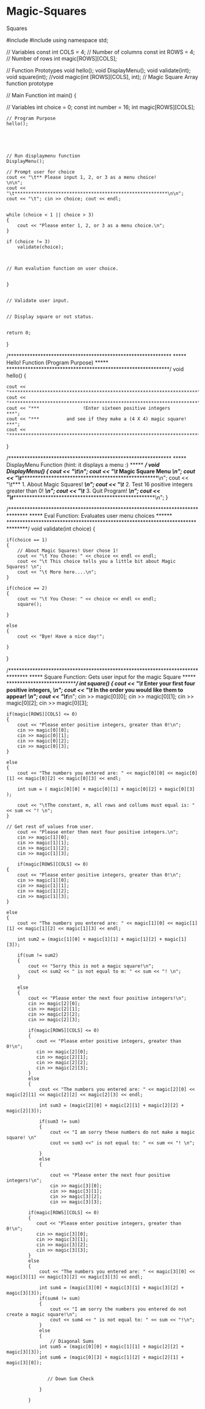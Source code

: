 Magic-Squares
=============

Squares

#include <iostream>
#include <iomanip>
using namespace std;

// Variables 
const int COLS = 4;   // Number of columns
const int ROWS = 4;   // Number of rows
int magic[ROWS][COLS];


// Function Prototypes
void hello();
void DisplayMenu();
void validate(int);
void square(int);
//void magic(int [ROWS][COLS], int);   // Magic Square Array function prototype



// Main Function
int main()
{

  // Variables
	int choice = 0;
	const int number = 16;
	int magic[ROWS][COLS];


	// Program Purpose
	hello();


	
	
	
	// Run displaymenu function
	DisplayMenu();

	// Prompt user for choice 
	cout << "\t** Please input 1, 2, or 3 as a menu choice!            \n\n";
	cout << "\t********************************************************\n\n";
	cout << "\t"; cin >> choice; cout << endl;


	while (choice < 1 || choice > 3)
	{
		cout << "Please enter 1, 2, or 3 as a menu choice.\n";
	}
	
	if (choice != 3) 
		validate(choice);
		

	
	// Run evalution function on user choice.
	

	}


	// Validate user input. 
	

	// Display square or not status.


	return 0;   

}



/*************************************************************
***** Hello! Function (Program Purpose)                  *****
*************************************************************/
void hello()
{

	cout << "*********************************************************************";
	cout << "*********************************************************************";
	cout << "***                !Enter sixteen positive integers                ***";
	cout << "***          and see if they make a (4 X 4) magic square!          ***";
	cout << "**********************************************************************\n\n";

}


/*************************************************************
***** DisplayMenu Function (hint: it displays a menu :)  *****
*************************************************************/
void DisplayMenu()
{
	cout << "\t********************************************************\n";
	cout << "\t***                Magic Square Menu                 ***\n"; 
	cout << "\t********************************************************\n";
	cout << "\t*** 1. About Magic Squares!                          ***\n";
	cout << "\t*** 2. Test 16 positive integers greater than 0!     ***\n";
	cout << "\t*** 3. Quit Program!                                 ***\n";
	cout << "\t********************************************************\n";
}


/*******************************************************************************
***** Eval Function: Evaluates user menu choices                          ******
*******************************************************************************/
void validate(int choice)
{
	
	if(choice == 1)
	{
		// About Magic Squares! User chose 1! 
		cout << "\t You Chose: " << choice << endl << endl;
		cout << "\t This choice tells you a little bit about Magic Squares! \n";
		cout << "\t More here....\n";
	}

	if(choice == 2)
	{
		cout << "\t You Chose: " << choice << endl << endl;
		square();

	}

	else
	{
		cout << "Bye! Have a nice day!";
				
	}
}


/*******************************************************************************
***** Square Function: Gets user input for the magic Square                *****
*******************************************************************************/
int square()
{
	cout << "\t***   Enter your first four positive integers,    ***\n";
	cout << "\t***  In the order you would like them to appear!  ***\n";
	cout << "\t*****************************************************\n";
	cin >> magic[0][0];
	cin >> magic[0][1];
	cin >> magic[0][2];
	cin >> magic[0][3];

	if(magic[ROWS][COLS] <= 0)
	{
		cout << "Please enter positive integers, greater than 0!\n";
		cin >> magic[0][0];
	    cin >> magic[0][1];
	    cin >> magic[0][2];
	    cin >> magic[0][3];
	}    

	else
	{
		cout << "The numbers you entered are: " << magic[0][0] << magic[0][1] << magic[0][2] << magic[0][3] << endl;

	    int sum = ( magic[0][0] + magic[0][1] + magic[0][2] + magic[0][3] );

        cout << "\tThe constant, m, all rows and collums must equal is: " << sum << "! \n";
	}

	// Get rest of values from user. 
	    cout << "Please enter then next four positive integers.\n";
		cin >> magic[1][0];
	    cin >> magic[1][1];
	    cin >> magic[1][2];
	    cin >> magic[1][3];

		if(magic[ROWS][COLS] <= 0)
	{
		cout << "Please enter positive integers, greater than 0!\n";
		cin >> magic[1][0];
	    cin >> magic[1][1];
	    cin >> magic[1][2];
	    cin >> magic[1][3];
	}    

	else
	{
		cout << "The numbers you entered are: " << magic[1][0] << magic[1][1] << magic[1][2] << magic[1][3] << endl;

		int sum2 = (magic[1][0] + magic[1][1] + magic[1][2] + magic[1][3]);

		if(sum != sum2)
		{
			cout << "Sorry this is not a magic square!\n";
			cout << sum2 << " is not equal to m: " << sum << "! \n";
		}

		else
		{
			cout << "Please enter the next four positive integers!\n";
			cin >> magic[2][0];
	        cin >> magic[2][1];
	        cin >> magic[2][2];
	        cin >> magic[2][3];

			if(magic[ROWS][COLS] <= 0)
	        {
		       cout << "Please enter positive integers, greater than 0!\n";
		       cin >> magic[2][0];
	           cin >> magic[2][1];
	           cin >> magic[2][2];
	           cin >> magic[2][3];
			}
			else
			{
				cout << "The numbers you entered are: " << magic[2][0] << magic[2][1] << magic[2][2] << magic[2][3] << endl;

		        int sum3 = (magic[2][0] + magic[2][1] + magic[2][2] + magic[2][3]);

				if(sum3 != sum)
				{
					cout << "I am sorry these numbers do not make a magic square! \n"
					cout << sum3 <<" is not equal to: " << sum << "! \n";
					
				}
				else 
				{
					
					cout << "Please enter the next four positive integers!\n";
			        cin >> magic[3][0];
	                cin >> magic[3][1];
	                cin >> magic[3][2];
	                cin >> magic[3][3];

			if(magic[ROWS][COLS] <= 0)
	        {
		       cout << "Please enter positive integers, greater than 0!\n";
		       cin >> magic[3][0];
	           cin >> magic[3][1];
	           cin >> magic[3][2];
	           cin >> magic[3][3];
			}
			else
			{
				cout << "The numbers you entered are: " << magic[3][0] << magic[3][1] << magic[3][2] << magic[3][3] << endl;
				
		        int sum4 = (magic[3][0] + magic[3][1] + magic[3][2] + magic[3][3]);
				if(sum4 != sum)
				{
					cout << "I am sorry the numbers you entered do not create a magic square!\n";
					cout << sum4 << " is not equal to: " << sum << "!\n";
				}
				else
				{
					// Diagonal Sums 
				int sum5 = (magic[0][0] + magic[1][1] + magic[2][2] + magic[3][3]);
				int sum6 = (magic[0][3] + magic[1][2] + magic[2][1] + magic[3][0]);

				
				   // Down Sum Check 

				}

			}
	



